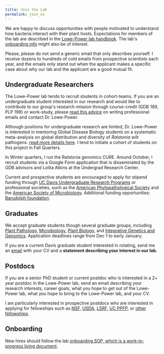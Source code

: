 ```yaml
---
title: Join the Lab
permalink: join_us
---
```


We are happy to discuss opportunities with people motivated to understand how bacteria interact with their plant hosts. Expectations for members of the lab are described in the [Lowe-Power lab handbook](https://github.com/lowepowerlab/lab_handbook). The lab's [onboarding info](https://github.com/lowepowerlab/lab_handbook/blob/master/onboarding.md) might also be of interest. 

Please, please do not send a generic email that only describes yourself. I receive dozens to hundreds of cold emails from prospective scientists each year, and the emails only stand out when the applicant makes a specific case about why our lab and the applicant are a good mutual fit. 

## Undergraduate Researchers

The Lowe-Power lab tends to recruit students in cohort-teams. If you are an undergraduate student interested in our research and would like to  contribute to our group's research mission through course-credit (GDB 189, PLP 199) or work-study, please [read this advice](http://www.sciencemag.org/careers/2015/05/dear-dr-neufeld) on writing professional emails and contact Dr. Lowe-Power. 

Although positions for undergraduate research are limited, Dr. Lowe-Power is interested in mentoring Global Disease Biology students on a systematic meta-analysis on global distribution and diversity of *Ralstonia* wilt pathogens. [read more details here](https://github.com/lowepowerlab/Ralstonia_Global_Diversity/blob/master/README.md). I tend to initiate a cohort of students on this project in Fall Quarters. 

In Winter quarters, I run the Ralstonia genomics CURE. Around October, I recruit students via a Google Form application that is disseminated by the GDB advisors and Lolita Atkins at the Undergrad Research Center. 

Current and prospective students are encouraged to apply for stipend funding through [UC Davis Undergraduate Research Programs](https://urc.ucdavis.edu/programs) or professional societies, such as the [American Phytopathological Society](https://www.asm.org/Fellowships/Undergraduate-Research-Fellowship) and the [American Society of Microbiology](https://www.asm.org/Fellowships/Undergraduate-Research-Fellowship). Additional funding opportunities: [Barudolph foundation](http://barudolphfoundation.org/stem-scholarship/).

## Graduates

We accept graduate students though several graduate groups, including [Plant Pathology](http://plantpathology.ucdavis.edu/gradindex.cfm), [Microbiology](https://mgg.ucdavis.edu/prospective-students), [Plant Biology](https://pbi.sf.ucdavis.edu/apply), and [Integrative Genetics and Genomics](https://igg.ucdavis.edu/). Application deadlines range from Dec 1 to early January. 

If you are a current Davis graduate student interested in rotating, send me an [email](mailto:tlowepower@ucdavis.edu) with your CV and a **statement describing your interest in our lab.**  

## Postdocs

If you are a senior PhD student or current postdoc who is interested in a 2+ year postdoc in the Lowe-Power lab, send an email describing your research interests, career goals, what you hope to get out of the Lowe-Power lab, what you hope to bring to the Lowe-Power lab, and your CV. 

I am particularly interested in prospective postdocs who are interested in applying for fellowships such as [NSF](https://www.nsf.gov/funding/education.jsp?fund_type=3), [USDA](https://nifa.usda.gov/funding-opportunity/agriculture-and-food-research-initiative-education-workforce-development), [LSRF](http://www.lsrf.org/apply), [UC PPFP](https://ppfp.ucop.edu/info/), or [other fellowships](https://ecrcentral.org/fundings).

## Onboarding

New hires should follow the lab [onboarding SOP, which is a work-in-progress living document](https://github.com/lowepowerlab/protocols/blob/master/onboarding.md).  